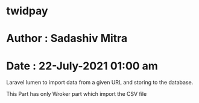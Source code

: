 # twidpay
# Author : Sadashiv Mitra
# Date : 22-July-2021 01:00 am

Laravel lumen to import data from a given URL and storing to the database.




This Part has only Wroker part which import the CSV file 
